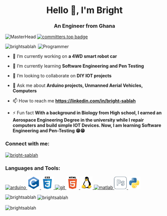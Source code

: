 
<h1 align="center">Hello 👋, I'm Bright</h1>
<h3 align="center">An Engineer from Ghana</h3>

![MasterHead](https://repository-images.githubusercontent.com/588181932/e36ec678-7984-4cdd-8e4c-a3932772ff8e)
[![committers.top badge](https://user-badge.committers.top/ghana_private/brightsablah.svg)](https://user-badge.committers.top/ghana_private/brightsablah)

<img align="right" alt="Programmer" width="400" src="https://images.squarespace-cdn.com/content/v1/5769fc401b631bab1addb2ab/1541580611624-TE64QGKRJG8SWAIUS7NS/coding-freak.gif">

<p align="left"> <img src="https://komarev.com/ghpvc/?username=brightsablah&label=Profile%20views&color=0e75b6&style=flat" alt="brightsablah" /> </p>

- 🔭 I’m currently working on **a 4WD smart robot car**

- 🌱 I’m currently learning **Software Engineering and Pen Testing**

- 👯 I’m looking to collaborate on **DIY IOT projects**

- 💬 Ask me about **Arduino projects, Unmanned Aerial Vehicles, Computers**

- 📫 How to reach me **https://linkedin.com/in/bright-sablah**

- ⚡ Fun fact **With a background in Biology from High school, I earned an Aerospace Engineering Degree in the university while I repair computers and build simple IOT Devices. Now, I am learning Software Engineering and Pen-Testing 😁😁**

<h3 align="left">Connect with me:</h3>
<p align="left">
<a href="https://linkedin.com/in/bright-sablah" target="blank"><img align="center" src="https://raw.githubusercontent.com/rahuldkjain/github-profile-readme-generator/master/src/images/icons/Social/linked-in-alt.svg" alt="bright-sablah" height="30" width="40" /></a>
</p>

<h3 align="left">Languages and Tools:</h3>
<p align="left"> <a href="https://www.arduino.cc/" target="_blank" rel="noreferrer"> <img src="https://cdn.worldvectorlogo.com/logos/arduino-1.svg" alt="arduino" width="40" height="40"/> </a> <a href="https://www.cprogramming.com/" target="_blank" rel="noreferrer"> <img src="https://raw.githubusercontent.com/devicons/devicon/master/icons/c/c-original.svg" alt="c" width="40" height="40"/> </a> <a href="https://www.w3schools.com/css/" target="_blank" rel="noreferrer"> <img src="https://raw.githubusercontent.com/devicons/devicon/master/icons/css3/css3-original-wordmark.svg" alt="css3" width="40" height="40"/> </a> <a href="https://git-scm.com/" target="_blank" rel="noreferrer"> <img src="https://www.vectorlogo.zone/logos/git-scm/git-scm-icon.svg" alt="git" width="40" height="40"/> </a> <a href="https://www.w3.org/html/" target="_blank" rel="noreferrer"> <img src="https://raw.githubusercontent.com/devicons/devicon/master/icons/html5/html5-original-wordmark.svg" alt="html5" width="40" height="40"/> </a> <a href="https://www.linux.org/" target="_blank" rel="noreferrer"> <img src="https://raw.githubusercontent.com/devicons/devicon/master/icons/linux/linux-original.svg" alt="linux" width="40" height="40"/> </a> <a href="https://www.mathworks.com/" target="_blank" rel="noreferrer"> <img src="https://upload.wikimedia.org/wikipedia/commons/2/21/Matlab_Logo.png" alt="matlab" width="40" height="40"/> </a> <a href="https://www.photoshop.com/en" target="_blank" rel="noreferrer"> <img src="https://raw.githubusercontent.com/devicons/devicon/master/icons/photoshop/photoshop-line.svg" alt="photoshop" width="40" height="40"/> </a> <a href="https://www.python.org" target="_blank" rel="noreferrer"> <img src="https://raw.githubusercontent.com/devicons/devicon/master/icons/python/python-original.svg" alt="python" width="40" height="40"/> </a> </p>

<p><img align="left" src="https://github-readme-stats.vercel.app/api/top-langs?username=brightsablah&show_icons=true&locale=en&layout=compact" alt="brightsablah" /></p>

<p>&nbsp;<img align="center" src="https://github-readme-stats.vercel.app/api?username=brightsablah&show_icons=true&locale=en" alt="brightsablah" /></p>

<p><img align="center" src="https://github-readme-streak-stats.herokuapp.com/?user=brightsablah&" alt="brightsablah" /></p>
